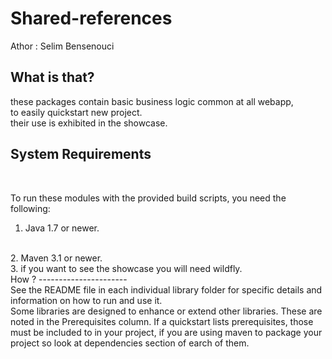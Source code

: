 Shared-references
=================

Athor : Selim Bensenouci

What is that?
--------------

these packages contain basic business logic common at all webapp,<br/>
to easily quickstart new project.
<br/>
their use is exhibited in the showcase.
<br/>

System Requirements
-------------------
<br/>

To run these modules with the provided build scripts, you need the following:
<br/>

1. Java 1.7 or newer.
<br/>
2. Maven 3.1 or newer.
<br/>
3. if you want to see the showcase you will need wildfly.
<br/>
How ?
----------------------
<br/>
See the README file in each individual library folder for specific details and information on how to run and use it.
<br/>
Some libraries are designed to enhance or extend other libraries. These are noted in the Prerequisites column. If a quickstart lists prerequisites, those must be included to in your project, if you are using maven to package your project so look at dependencies section of earch of them.
